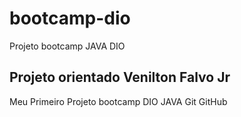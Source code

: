 # bootcamp-dio
Projeto bootcamp JAVA DIO

## Projeto orientado Venilton Falvo Jr

Meu Primeiro Projeto bootcamp DIO JAVA Git GitHub
